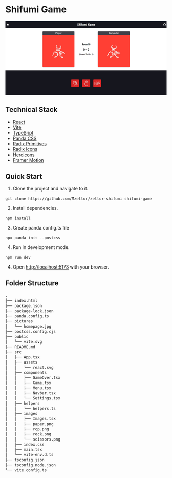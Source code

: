 # Shifumi Game

![image_info](./pictures/homepage.jpg)

## Technical Stack

- [React](https://react.dev/)
- [Vite](https://vitejs.dev/)
- [TypeSript](https://www.typescriptlang.org/)
- [Panda CSS](https://panda-css.com/)
- [Radix Primitives](https://www.radix-ui.com/primitives)
- [Radix Icons](https://www.radix-ui.com/primitives)
- [Heroicons](https://heroicons.com/)
- [Framer Motion](https://www.framer.com/motion/)

## Quick Start

1. Clone the project and navigate to it.

```
git clone https://github.com/Mzettor/zettor-shifumi shifumi-game
```

2. Install dependencies.

```
npm install
```

3. Create panda.config.ts file

```
npx panda init --postcss
```

4. Run in development mode.

```
npm run dev
```

4. Open [http://localhost:5173](http://localhost:5173) with your browser.

## Folder Structure

```
.
├── index.html
├── package.json
├── package-lock.json
├── panda.config.ts
├── pictures
│   └── homepage.jpg
├── postcss.config.cjs
├── public
│   └── vite.svg
├── README.md
├── src
│   ├── App.tsx
│   ├── assets
│   │   └── react.svg
│   ├── components
│   │   ├── GameOver.tsx
│   │   ├── Game.tsx
│   │   ├── Menu.tsx
│   │   ├── Navbar.tsx
│   │   └── Settings.tsx
│   ├── helpers
│   │   └── helpers.ts
│   ├── images
│   │   ├── Images.tsx
│   │   ├── paper.png
│   │   ├── rcp.png
│   │   ├── rock.png
│   │   └── scissors.png
│   ├── index.css
│   ├── main.tsx
│   └── vite-env.d.ts
├── tsconfig.json
├── tsconfig.node.json
└── vite.config.ts
```
